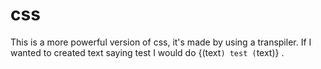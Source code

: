 # css
This is a more powerful version of css, it's made by using a transpiler.
If I wanted to created text saying test I would do {(text`) test (`text)}
.
